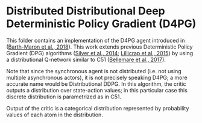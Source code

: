 # Distributed Distributional Deep Deterministic Policy Gradient (D4PG)

This folder contains an implementation of the D4PG agent introduced in
([Barth-Maron et al., 2018]).
This work extends previous Deterministic Policy Gradient (DPG) algorithms
([Silver et al., 2014]; [Lillicrap et al., 2015]) by using a distributional
Q-network similar to C51 ([Bellemare et al., 2017]).

Note that since the synchronous agent is not distributed (i.e. not using
multiple asynchronous actors), it is not precisely speaking D4PG; a more
accurate name would be Distributional DDPG. In this algorithm, the critic 
outputs a distribution over state-action values; in this particular case this
discrete distribution is parametrized as in C51.

Output of the critic is a
categorical distribution represented by probability values of each atom in the
distribution.

[Barth-Maron et al., 2018]: https://arxiv.org/abs/1804.08617
[Bellemare et al., 2017]: https://arxiv.org/abs/1707.06887
[Lillicrap et al., 2015]: https://arxiv.org/abs/1509.02971
[Silver et al., 2014]: http://proceedings.mlr.press/v32/silver14
